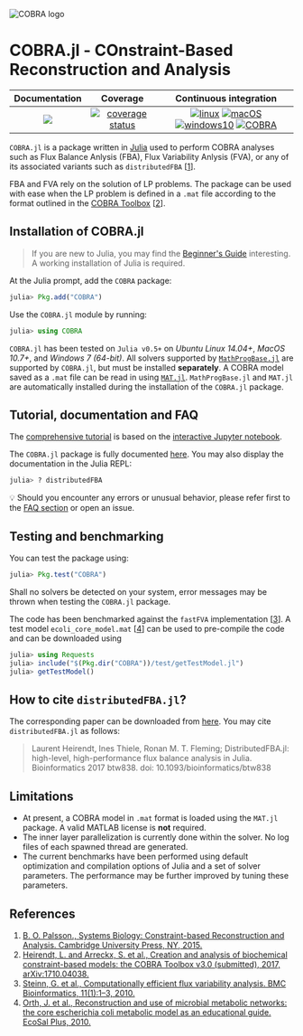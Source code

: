 ![COBRA logo](https://prince.lcsb.uni.lu/img/logos/logo-COBRA.jl.png)

COBRA.jl - COnstraint-Based Reconstruction and Analysis
=======================================================

| **Documentation** | **Coverage** | **Continuous integration** |
|:-----------------:|:------------:|:--------------------------:|
|[![](https://img.shields.io/badge/COBRA-docs-blue.svg?maxAge=0)](https://opencobra.github.io/COBRA.jl/stable) | [![coverage status](http://codecov.io/github/opencobra/COBRA.jl/coverage.svg?branch=master)](http://codecov.io/github/opencobra/COBRA.jl?branch=master) | [![linux](https://prince.lcsb.uni.lu/badges/linux-COBRA.jl.svg)](https://prince.lcsb.uni.lu/jenkins/job/COBRA.jl-branches-auto-linux/) [![macOS](https://prince.lcsb.uni.lu/badges/macOS-COBRA.jl.svg)](https://prince.lcsb.uni.lu/jenkins/job/COBRA.jl-branches-auto-macOS/) [![windows10](https://prince.lcsb.uni.lu/badges/windows-COBRA.jl.svg)](https://prince.lcsb.uni.lu/jenkins/job/COBRA.jl-branches-auto-windows10/) [![COBRA](http://pkg.julialang.org/badges/COBRA_0.6.svg)](http://pkg.julialang.org/?pkg=COBRA) |

`COBRA.jl` is a package written in [Julia](http://julialang.org/downloads/) used to perform COBRA analyses such as Flux Balance Anlysis (FBA), Flux Variability Anlysis (FVA), or any of its associated variants such as `distributedFBA` [[1](#References-1)].

FBA and FVA rely on the solution of LP problems. The package can be used with ease when the LP problem is defined in a `.mat` file according to the format outlined in the [COBRA Toolbox](https://github.com/opencobra/cobratoolbox) [[2](#References-1)].

Installation of COBRA.jl
------------------------

> If you are new to Julia, you may find the [Beginner's Guide](http://opencobra.github.io/COBRA.jl/stable/beginnerGuide.html) interesting. A working installation of Julia is required.

At the Julia prompt, add the `COBRA` package:
```Julia
julia> Pkg.add("COBRA")
```

Use the `COBRA.jl` module by running:
```Julia
julia> using COBRA
```

`COBRA.jl` has been tested on `Julia v0.5+` on *Ubuntu Linux 14.04+*, *MacOS 10.7+*, and *Windows 7 (64-bit)*. All solvers supported by [`MathProgBase.jl`](https://github.com/JuliaOpt/MathProgBase.jl) are supported by `COBRA.jl`, but must be installed **separately**. A COBRA model saved as a `.mat` file can be read in using [`MAT.jl`](https://github.com/JuliaIO/MAT.jl). `MathProgBase.jl` and `MAT.jl` are automatically installed during the installation of the `COBRA.jl` package.

Tutorial, documentation and FAQ
-------------------------------

The [comprehensive tutorial](https://github.com/opencobra/COBRA.jl/blob/master/docs/src/cobratutorial.md) is based on the [interactive Jupyter notebook](https://github.com/opencobra/COBRA.jl/tree/master/docs/tutorial).

The `COBRA.jl` package is fully documented [here](http://opencobra.github.io/COBRA.jl). You may also display the documentation in the Julia REPL:
```Julia
julia> ? distributedFBA
```
:bulb: Should you encounter any errors or unusual behavior, please refer first to the [FAQ section](http://opencobra.github.io/COBRA.jl/stable/faq.html) or open an issue.

Testing and benchmarking
------------------------

You can test the package using:
```Julia
julia> Pkg.test("COBRA")
```
Shall no solvers be detected on your system, error messages may be thrown when testing the `COBRA.jl` package.

The code has been benchmarked against the `fastFVA` implementation [[3](#References-1)]. A test model `ecoli_core_model.mat` [[4](#References-1)] can be used to pre-compile the code and can be downloaded using
```Julia
julia> using Requests
julia> include("$(Pkg.dir("COBRA"))/test/getTestModel.jl")
julia> getTestModel()
```

How to cite `distributedFBA.jl`?
--------------------------------

The corresponding paper can be downloaded from [here](https://academic.oup.com/bioinformatics/article-lookup/doi/10.1093/bioinformatics/btw838). You may cite `distributedFBA.jl` as follows:

> Laurent Heirendt, Ines Thiele, Ronan M. T. Fleming; DistributedFBA.jl: high-level, high-performance flux balance analysis in Julia. Bioinformatics 2017 btw838. doi: 10.1093/bioinformatics/btw838

Limitations
-----------

- At present, a COBRA model in `.mat` format is loaded using the `MAT.jl` package. A valid MATLAB license is **not** required.
- The inner layer parallelization is currently done within the solver. No log files of each spawned thread are generated.
- The current benchmarks have been performed using default optimization and compilation options of Julia and a set of solver parameters. The performance may be further improved by tuning these parameters.

References
-----------

1. [B. O. Palsson., Systems Biology: Constraint-based Reconstruction and Analysis. Cambridge University Press, NY, 2015.](http://www.cambridge.org/us/academic/subjects/life-sciences/genomics-bioinformatics-and-systems-biology/systems-biology-constraint-based-reconstruction-and-analysis?format=HB)
2. [Heirendt, L. and Arreckx, S. et al., Creation and analysis of biochemical constraint-based models: the COBRA Toolbox v3.0 (submitted), 2017, arXiv:1710.04038.](https://github.com/opencobra/cobratoolbox)
3. [Steinn, G. et al., Computationally efficient flux variability analysis. BMC Bioinformatics, 11(1):1–3, 2010.](https://bmcbioinformatics.biomedcentral.com/articles/10.1186/1471-2105-11-489)
4. [Orth, J. et al., Reconstruction and use of microbial metabolic networks: the core escherichia coli metabolic model as an educational guide. EcoSal Plus, 2010.](http://gcrg.ucsd.edu/Downloads/EcoliCore)
